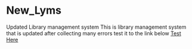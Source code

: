 # New_Lyms
Updated Library management system
This is library management system that is updated after collecting many errors
test it to the link below
<a href="https://shrieking-scarecrow-30173.herokuapp.com">Test Here</a>
